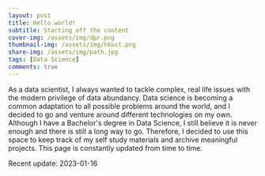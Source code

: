 ```yaml
---
layout: post
title: Hello world!
subtitle: Starting off the content
cover-img: /assets/img/dpr.png
thumbnail-img: /assets/img/hkust.png
share-img: /assets/img/path.jpg
tags: [Data Science]
comments: true
---
```


As a data scientist, I always wanted to tackle complex, real life issues with the modern privilege of data abundancy. Data science is becoming a common adaptation to all possible problems around the world, and I decided to go and venture around different technologies on my own. Although I have a Bachelor's degree in Data Science, I still believe it is never enough and there is still a long way to go. Therefore, I decided to use this space to keep track of my self study materials and archive meaningful projects. This page is constantly updated from time to time.

Recent update: 2023-01-16


